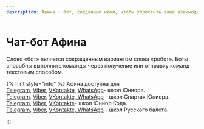 ```yaml
---
description: Афина - бот, созданный нами, чтобы упростить ваше взаимодействие с клиентами.
---
```


# Чат-бот Афина

Слово «бот» является сокращенным вариантом слова «робот». Боты способны выполнять команды через получение или отправку команд текстовым способом.

{% hint style="info" %}
Афина доступна для\
[Telegram](https://education-erp.com/ru/tech/afinabot?schoolTypeId=1\&messenger=Telegram), [Viber](https://education-erp.com/ru/tech/afinabot?schoolTypeId=1\&messenger=Viber), [VKontakte](https://education-erp.com/ru/tech/afinabot?schoolTypeId=1\&messenger=Vkontakte), [WhatsApp](https://api.whatsapp.com/send/?phone=15867826236\&text=%D0%9F%D1%80%D0%B8%D0%B2%D0%B5%D1%82\&app\_absent=0)- школ Юниора.\
[Telegram](https://education-erp.com/ru/tech/afinabot?schoolTypeId=15\&messenger=Telegram), [Viber](https://education-erp.com/ru/tech/afinabot?schoolTypeId=15\&messenger=Viber), [VKontakte, WhatsApp](https://api.whatsapp.com/send/?phone=12024101482\&text=%D0%9F%D1%80%D0%B8%D0%B2%D0%B5%D1%82\&app\_absent=0) - школ Спартак Юниора.\
[Telegram](https://education-erp.com/ru/tech/afinabot?schoolTypeId=11\&messenger=Telegram), [Viber](https://education-erp.com/ru/tech/afinabot?schoolTypeId=11\&messenger=Viber), [VKontakte](https://api.whatsapp.com/send/?phone=12024101482\&text=%D0%9F%D1%80%D0%B8%D0%B2%D0%B5%D1%82\&app\_absent=0)- школ Юниор Кода.\
[Telegram](https://education-erp.com/ru/tech/afinabot?schoolTypeId=2\&messenger=Telegram), [Viber](https://education-erp.com/ru/tech/afinabot?schoolTypeId=2\&messenger=Viber), [VKontakte, WhatsApp](https://api.whatsapp.com/send/?phone=18577632009\&text=%D0%9F%D1%80%D0%B8%D0%B2%D0%B5%D1%82\&app\_absent=0) - школ Русского балета.

:::

